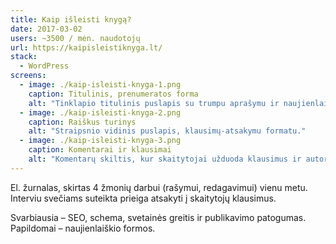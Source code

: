 ```yaml
---
title: Kaip išleisti knygą?
date: 2017-03-02
users: ~3500 / mėn. naudotojų
url: https://kaipisleistiknyga.lt/
stack:
  - WordPress
screens:
  - image: ./kaip-isleisti-knyga-1.png
    caption: Titulinis, prenumeratos forma
    alt: "Tinklapio titulinis puslapis su trumpu aprašymu ir naujienlaiškio prenumeratos forma."
  - image: ./kaip-isleisti-knyga-2.png
    caption: Raiškus turinys
    alt: "Straipsnio vidinis puslapis, klausimų-atsakymu formatu."
  - image: ./kaip-isleisti-knyga-3.png
    caption: Komentarai ir klausimai
    alt: "Komentarų skiltis, kur skaitytojai užduoda klausimus ir autoriai atsako."
---
```


El. žurnalas, skirtas 4 žmonių darbui (rašymui, redagavimui) vienu metu. Interviu svečiams suteikta prieiga atsakyti į skaitytojų klausimus. 

Svarbiausia – SEO, schema, svetainės greitis ir publikavimo patogumas. Papildomai – naujienlaiškio formos.
